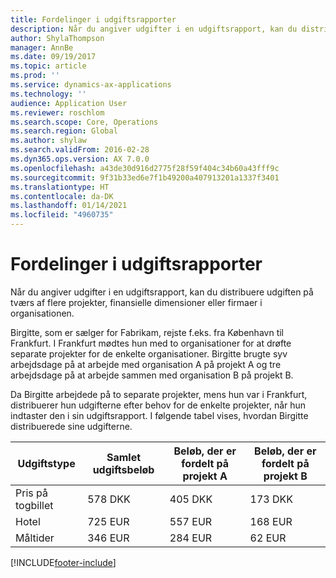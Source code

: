 ```yaml
---
title: Fordelinger i udgiftsrapporter
description: Når du angiver udgifter i en udgiftsrapport, kan du distribuere udgiften på tværs af flere projekter, juridiske enheder eller firmaer i organisationen.
author: ShylaThompson
manager: AnnBe
ms.date: 09/19/2017
ms.topic: article
ms.prod: ''
ms.service: dynamics-ax-applications
ms.technology: ''
audience: Application User
ms.reviewer: roschlom
ms.search.scope: Core, Operations
ms.search.region: Global
ms.author: shylaw
ms.search.validFrom: 2016-02-28
ms.dyn365.ops.version: AX 7.0.0
ms.openlocfilehash: a43de30d916d2775f28f59f404c34b60a43fff9c
ms.sourcegitcommit: 9f31b33ed6e7f1b49200a407913201a1337f3401
ms.translationtype: HT
ms.contentlocale: da-DK
ms.lasthandoff: 01/14/2021
ms.locfileid: "4960735"
---
```

# <a name="expense-report-distributions"></a>Fordelinger i udgiftsrapporter

Når du angiver udgifter i en udgiftsrapport, kan du distribuere udgiften på tværs af flere projekter, finansielle dimensioner eller firmaer i organisationen.

Birgitte, som er sælger for Fabrikam, rejste f.eks. fra København til Frankfurt. I Frankfurt mødtes hun med to organisationer for at drøfte separate projekter for de enkelte organisationer. Birgitte brugte syv arbejdsdage på at arbejde med organisation A på projekt A og tre arbejdsdage på at arbejde sammen med organisation B på projekt B.

Da Birgitte arbejdede på to separate projekter, mens hun var i Frankfurt, distribuerer hun udgifterne efter behov for de enkelte projekter, når hun indtaster den i sin udgiftsrapport. I følgende tabel vises, hvordan Birgitte distribuerede sine udgifterne.


| Udgiftstype | Samlet udgiftsbeløb|Beløb, der er fordelt på projekt A| Beløb, der er fordelt på projekt B |
|--------------|---------------------|-------------------------------|---------------------------------|
|Pris på togbillet   |578 DKK              |405 DKK                        |173 DKK                          |
|Hotel         |725 EUR              |557 EUR                        |168 EUR                          |
|Måltider         |346 EUR              |284 EUR                        |62 EUR                           |



[!INCLUDE[footer-include](../includes/footer-banner.md)]
